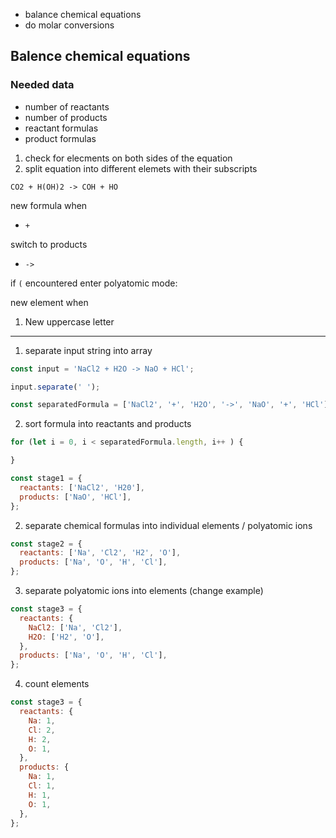 - balance chemical equations
- do molar conversions

## Balence chemical equations

### Needed data

- number of reactants
- number of products
- reactant formulas
- product formulas

1. check for elecments on both sides of the equation
2. split equation into different elemets with their subscripts

```
CO2 + H(OH)2 -> COH + HO
```

new formula when

- `+`

switch to products

- `->`

if `(` encountered enter polyatomic mode:

new element when

1. New uppercase letter

---

1. separate input string into array

```js
const input = 'NaCl2 + H2O -> NaO + HCl';
```

```js
input.separate(' ');
```

```js
const separatedFormula = ['NaCl2', '+', 'H2O', '->', 'NaO', '+', 'HCl'];
```

2. sort formula into reactants and products

```js
for (let i = 0, i < separatedFormula.length, i++ ) {

}

```

```js
const stage1 = {
  reactants: ['NaCl2', 'H20'],
  products: ['NaO', 'HCl'],
};
```

2. separate chemical formulas into individual elements / polyatomic ions

```js
const stage2 = {
  reactants: ['Na', 'Cl2', 'H2', 'O'],
  products: ['Na', 'O', 'H', 'Cl'],
};
```

3. separate polyatomic ions into elements (change example)

```js
const stage3 = {
  reactants: {
    NaCl2: ['Na', 'Cl2'],
    H2O: ['H2', 'O'],
  },
  products: ['Na', 'O', 'H', 'Cl'],
};
```

4. count elements

```js
const stage3 = {
  reactants: {
    Na: 1,
    Cl: 2,
    H: 2,
    O: 1,
  },
  products: {
    Na: 1,
    Cl: 1,
    H: 1,
    O: 1,
  },
};
```

